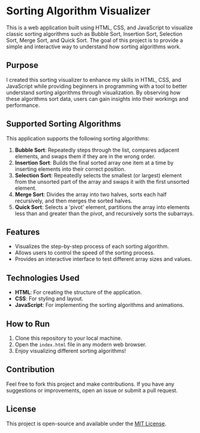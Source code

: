 # Sorting Algorithm Visualizer

This is a web application built using HTML, CSS, and JavaScript to visualize classic sorting algorithms such as Bubble Sort, Insertion Sort, Selection Sort, Merge Sort, and Quick Sort. The goal of this project is to provide a simple and interactive way to understand how sorting algorithms work.

## Purpose

I created this sorting visualizer to enhance my skills in HTML, CSS, and JavaScript while providing beginners in programming with a tool to better understand sorting algorithms through visualization. By observing how these algorithms sort data, users can gain insights into their workings and performance.

## Supported Sorting Algorithms

This application supports the following sorting algorithms:

1. **Bubble Sort**: Repeatedly steps through the list, compares adjacent elements, and swaps them if they are in the wrong order.
2. **Insertion Sort**: Builds the final sorted array one item at a time by inserting elements into their correct position.
3. **Selection Sort**: Repeatedly selects the smallest (or largest) element from the unsorted part of the array and swaps it with the first unsorted element.
4. **Merge Sort**: Divides the array into two halves, sorts each half recursively, and then merges the sorted halves.
5. **Quick Sort**: Selects a 'pivot' element, partitions the array into elements less than and greater than the pivot, and recursively sorts the subarrays.

## Features

- Visualizes the step-by-step process of each sorting algorithm.
- Allows users to control the speed of the sorting process.
- Provides an interactive interface to test different array sizes and values.

## Technologies Used

- **HTML**: For creating the structure of the application.
- **CSS**: For styling and layout.
- **JavaScript**: For implementing the sorting algorithms and animations.

## How to Run

1. Clone this repository to your local machine.
2. Open the `index.html` file in any modern web browser.
3. Enjoy visualizing different sorting algorithms!

## Contribution

Feel free to fork this project and make contributions. If you have any suggestions or improvements, open an issue or submit a pull request.

## License

This project is open-source and available under the [MIT License](LICENSE).
